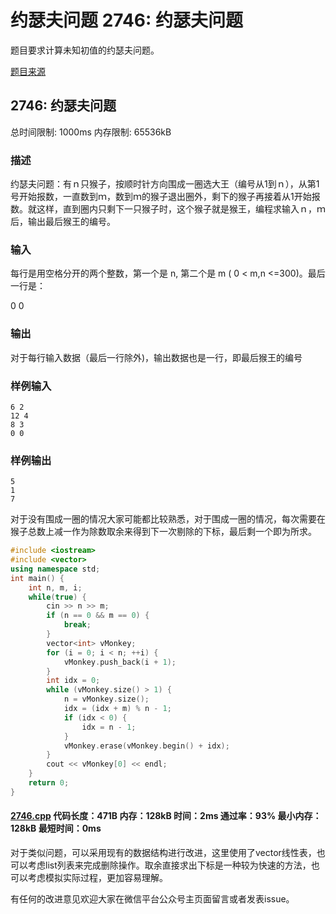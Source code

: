 # 约瑟夫问题 2746: 约瑟夫问题

题目要求计算未知初值的约瑟夫问题。

[题目来源](http://bailian.openjudge.cn/practice/2746/)

## 2746: 约瑟夫问题

总时间限制: 1000ms    内存限制: 65536kB

### 描述

约瑟夫问题：有ｎ只猴子，按顺时针方向围成一圈选大王（编号从1到ｎ），从第1号开始报数，一直数到ｍ，数到ｍ的猴子退出圈外，剩下的猴子再接着从1开始报数。就这样，直到圈内只剩下一只猴子时，这个猴子就是猴王，编程求输入ｎ，ｍ后，输出最后猴王的编号。

### 输入

每行是用空格分开的两个整数，第一个是 n, 第二个是 m ( 0 < m,n <=300)。最后一行是：

0 0

### 输出

对于每行输入数据（最后一行除外)，输出数据也是一行，即最后猴王的编号

### 样例输入
```
6 2
12 4
8 3
0 0
```
### 样例输出
```
5
1
7
```
对于没有围成一圈的情况大家可能都比较熟悉，对于围成一圈的情况，每次需要在猴子总数上减一作为除数取余来得到下一次剔除的下标，最后剩一个即为所求。
```cpp
#include <iostream>
#include <vector>
using namespace std;
int main() {
	int n, m, i;
	while(true) { 
		cin >> n >> m;
		if (n == 0 && m == 0) {
			break;
		}
		vector<int> vMonkey;
		for (i = 0; i < n; ++i) {
			vMonkey.push_back(i + 1);
		}
		int idx = 0;
		while (vMonkey.size() > 1) {
			n = vMonkey.size();
			idx = (idx + m) % n - 1;
			if (idx < 0) {
				idx = n - 1;
			}
			vMonkey.erase(vMonkey.begin() + idx);
		}
		cout << vMonkey[0] << endl;
	}
	return 0;
}
```
#### [2746.cpp](/Code/2700-2799/2746.cpp) 代码长度：471B 内存：128kB 时间：2ms 通过率：93% 最小内存：128kB  最短时间：0ms

对于类似问题，可以采用现有的数据结构进行改进，这里使用了vector线性表，也可以考虑list列表来完成删除操作。取余直接求出下标是一种较为快速的方法，也可以考虑模拟实际过程，更加容易理解。

有任何的改进意见欢迎大家在微信平台公众号主页面留言或者发表issue。
